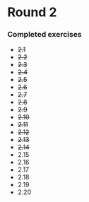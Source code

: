 # Round 2

### Completed exercises


* ~~2.1~~
* ~~2.2~~
* ~~2.3~~
* ~~2.4~~
* ~~2.5~~
* ~~2.6~~
* ~~2.7~~
* ~~2.8~~
* ~~2.9~~
* ~~2.10~~
* ~~2.11~~
* ~~2.12~~
* ~~2.13~~
* ~~2.14~~
* 2.15
* 2.16
* 2.17
* 2.18
* 2.19
* 2.20
